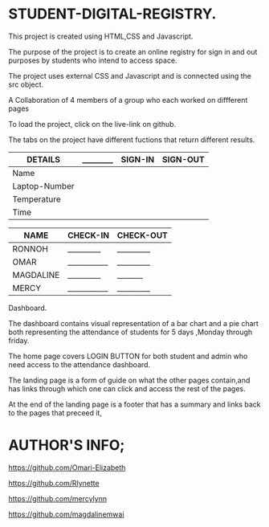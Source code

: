# STUDENT-DIGITAL-REGISTRY.

 This  project is created using HTML,CSS and Javascript.

 The purpose of the project is to create an online registry for sign in and out purposes by students who intend to access space.
 
 The project uses external CSS and Javascript and is connected using the src object.
 
 A Collaboration of 4 members of a group who each worked on diffferent pages

 To load the project, click on the live-link on github.
 
 The tabs on the project have different fuctions that return different results.
 
|DETAILS|________|SIGN-IN|SIGN-OUT|
|---|---|---|---|
|Name|
|Laptop-Number|
|Temperature|
|Time|

|NAME|CHECK-IN|CHECK-OUT|
|---|---|---|
|RONNOH|_________|_________|
|OMAR|___________|_________|
|MAGDALINE|_________|_______|
|MERCY|___________|_________|

 Dashboard.

 The dashboard contains visual representation of a bar chart and a pie chart both representing the attendance of students for 5 days ,Monday through friday.

 The home page covers LOGIN BUTTON for both student and admin who need access to the attendance dashboard.

 The landing page is a form of guide on what the other pages contain,and has links through which one can click and access the rest of the pages.

 At the end of the landing page is a footer that has a summary and links back to the pages that preceed it,


 # AUTHOR'S INFO;
 
 https://github.com/Omari-Elizabeth

 https://github.com/Rlynette

 https://github.com/mercylynn

 https://github.com/magdalinemwai
 

